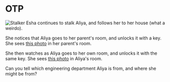 # OTP

![Stalker](https://20705724.fs1.hubspotusercontent-na1.net/hubfs/20705724/Blog_Featured_Image_Stalking.jpg "Stalker")
Esha continues to stalk Aliya, and follows her to her house (what a weirdo).

She notices that Aliya goes to her parent's room, and unlocks it with a key. She sees [this photo](./task2imgs/1.png) in her parent's room.

She then watches as Aliya goes to her own room, and unlocks it with the same key. She sees [this photo](./task2imgs/2.png) in Aliya's room.

Can you tell which engineering department Aliya is from, and where she might be from?
